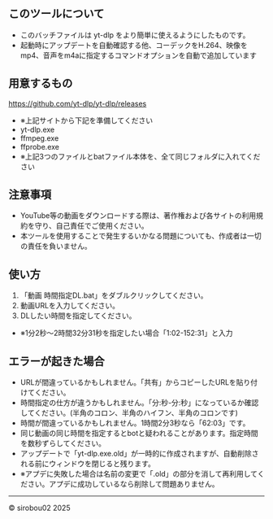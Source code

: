 ## このツールについて
- このバッチファイルは yt-dlp をより簡単に使えるようにしたものです。
- 起動時にアップデートを自動確認する他、コーデックをH.264、映像をmp4、音声をm4aに指定するコマンドオプションを自動で追加しています

## 用意するもの
https://github.com/yt-dlp/yt-dlp/releases
- ※上記サイトから下記を準備してください
- yt-dlp.exe
- ffmpeg.exe
- ffprobe.exe
- ※上記3つのファイルとbatファイル本体を、全て同じフォルダに入れてください

## 注意事項
- YouTube等の動画をダウンロードする際は、著作権および各サイトの利用規約を守り、自己責任でご使用ください。
- 本ツールを使用することで発生するいかなる問題についても、作成者は一切の責任を負いません。

## 使い方
1. 「動画 時間指定DL.bat」をダブルクリックしてください。
2.  動画URLを入力してください。
3.  DLしたい時間を指定してください。
- ※1分2秒～2時間32分31秒を指定したい場合「1:02-152:31」と入力

## エラーが起きた場合
- URLが間違っているかもしれません。「共有」からコピーしたURLを貼り付けてください。
- 時間指定の仕方が違うかもしれません。「分:秒-分:秒」になっているか確認してください。(半角のコロン、半角のハイフン、半角のコロンです)
- 時間が間違っているかもしれません。1時間2分3秒なら「62:03」です。
- 同じ動画の同じ時間を指定するとbotと疑われることがあります。指定時間を数秒ずらしてください。
- アップデートで「yt-dlp.exe.old」が一時的に作成されますが、自動削除される前にウィンドウを閉じると残ります。
- ※アプデに失敗した場合は名前の変更で「.old」の部分を消して再利用してください。アプデに成功しているなら削除して問題ありません。

---

© sirobou02 2025
